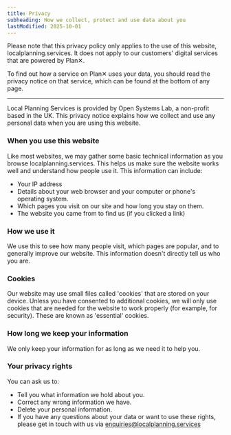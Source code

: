 ```yaml
---
title: Privacy
subheading: How we collect, protect and use data about you
lastModified: 2025-10-01
---
```


Please note that this privacy policy only applies to the use of this website, localplanning.services. It does not apply to our customers' digital services that are powered by Plan✕.

To find out how a service on Plan✕ uses your data, you should read the privacy notice on that service, which can be found at the bottom of any page.

<hr/>

Local Planning Services is provided by Open Systems Lab, a non-profit based in the UK. This privacy notice explains how we collect and use any personal data when you are using this website.
‍
### When you use this website
Like most websites, we may gather some basic technical information as you browse localplanning.services. This helps us make sure the website works well and understand how people use it. This information can include:

 - Your IP address
 - Details about your web browser and your computer or phone's operating system.
 - Which pages you visit on our site and how long you stay on them.
 - The website you came from to find us (if you clicked a link)


### How we use it
We use this to see how many people visit, which pages are popular, and to generally improve our website. This information doesn't directly tell us who you are.

### Cookies
Our website may use small files called 'cookies' that are stored on your device. Unless you have consented to additional cookies, we will only use cookies that are needed for the website to work properly (for example, for security). These are known as 'essential' cookies.

### How long we keep your information
We only keep your information for as long as we need it to help you.

### Your privacy rights
You can ask us to:

 - Tell you what information we hold about you.
 - Correct any wrong information we have.
 - Delete your personal information.
 - If you have any questions about your data or want to use these rights, please get in touch with us via [enquiries@localplanning.services](mailto:enquiries@localplanning.services)
